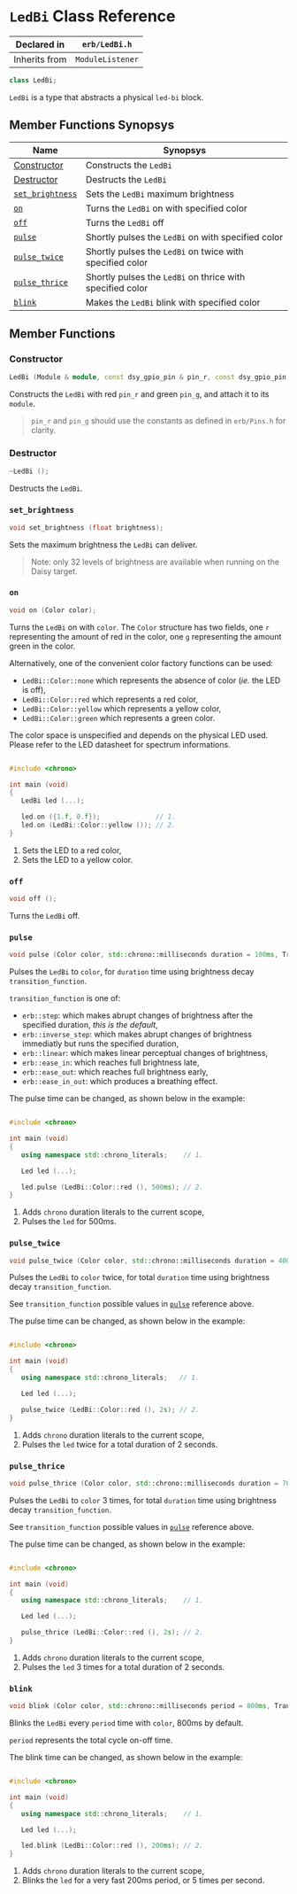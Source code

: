 # `LedBi` Class Reference

| Declared in | `erb/LedBi.h` |
| - | - |
| Inherits from | `ModuleListener` |

```c++
class LedBi;
```

`LedBi` is a type that abstracts a physical `led-bi` block.


## Member Functions Synopsys

| Name | Synopsys |
| - | - |
| [Constructor](#constructor) | Constructs the `LedBi` |
| [Destructor](#destructor) | Destructs the `LedBi` |
| [`set_brightness`](#set_brightness) | Sets the `LedBi` maximum brightness |
| [`on`](#on) | Turns the `LedBi` on with specified color |
| [`off`](#off) | Turns the `LedBi` off |
| [`pulse`](#pulse) | Shortly pulses the `LedBi` on with specified color |
| [`pulse_twice`](#pulse_twice) | Shortly pulses the `LedBi` on twice with specified color |
| [`pulse_thrice`](#pulse_thrice) | Shortly pulses the `LedBi` on thrice with specified color |
| [`blink`](#blink) | Makes the `LedBi` blink with specified color |


## Member Functions

### Constructor

```c++
LedBi (Module & module, const dsy_gpio_pin & pin_r, const dsy_gpio_pin & pin_g);
```

Constructs the `LedBi` with red `pin_r` and green `pin_g`, and attach it to its `module`.

> `pin_r` and `pin_g` should use the constants as defined in `erb/Pins.h` for clarity.

### Destructor

```c++
~LedBi ();
```

Destructs the `LedBi`.

### `set_brightness`

```c++
void set_brightness (float brightness);
```

Sets the maximum brightness the `LedBi` can deliver.

> Note: only 32 levels of brightness are available when running on the Daisy target.

### `on`

```c++
void on (Color color);
```

Turns the `LedBi` on with `color`. The `Color` structure has two fields, one `r` representing
the amount of red in the color, one `g` representing the amount green in the color.

Alternatively, one of the convenient color factory functions can be used:
- `LedBi::Color::none` which represents the absence of color (_ie._ the LED is off),
- `LedBi::Color::red` which represents a red color,
- `LedBi::Color::yellow` which represents a yellow color,
- `LedBi::Color::green` which represents a green color.

The color space is unspecified and depends on the physical LED used. Please refer to the
LED datasheet for spectrum informations.

```c++

#include <chrono>

int main (void)
{
   LedBi led (...);

   led.on ({1.f, 0.f});              // 1.
   led.on (LedBi::Color::yellow ()); // 2.
}
```

1. Sets the LED to a red color,
2. Sets the LED to a yellow color.

### `off`

```c++
void off ();
```

Turns the `LedBi` off.

### `pulse`

```c++
void pulse (Color color, std::chrono::milliseconds duration = 100ms, TransitionFunction transition_function = step);
```

Pulses the `LedBi` to `color`, for `duration` time using brightness decay `transition_function`.

`transition_function` is one of:
- `erb::step`: which makes abrupt changes of brightness after the specified duration, _this is the default_,
- `erb::inverse_step`: which makes abrupt changes of brightness immediatly but runs the specified duration,
- `erb::linear`: which makes linear perceptual changes of brightness,
- `erb::ease_in`: which reaches full brightness late,
- `erb::ease_out`: which reaches full brightness early,
- `erb::ease_in_out`: which produces a breathing effect.

The pulse time can be changed, as shown below in the example:

```c++

#include <chrono>

int main (void)
{
   using namespace std::chrono_literals;    // 1.

   Led led (...);

   led.pulse (LedBi::Color::red (), 500ms); // 2.
}
```

1. Adds `chrono` duration literals to the current scope,
2. Pulses the `led` for 500ms.

### `pulse_twice`

```c++
void pulse_twice (Color color, std::chrono::milliseconds duration = 400ms, TransitionFunction transition_function = step);
```

Pulses the `LedBi` to `color` twice, for total `duration` time using brightness decay `transition_function`.

See `transition_function` possible values in [`pulse`](#pulse) reference above.

The pulse time can be changed, as shown below in the example:

```c++

#include <chrono>

int main (void)
{
   using namespace std::chrono_literals;   // 1.

   Led led (...);

   pulse_twice (LedBi::Color::red (), 2s); // 2.
}
```

1. Adds `chrono` duration literals to the current scope,
2. Pulses the `led` twice for a total duration of 2 seconds.

### `pulse_thrice`

```c++
void pulse_thrice (Color color, std::chrono::milliseconds duration = 700ms, TransitionFunction transition_function = step);
```

Pulses the `LedBi` to `color` 3 times, for total `duration` time using brightness decay `transition_function`.

See `transition_function` possible values in [`pulse`](#pulse) reference above.

The pulse time can be changed, as shown below in the example:

```c++

#include <chrono>

int main (void)
{
   using namespace std::chrono_literals;    // 1.

   Led led (...);

   pulse_thrice (LedBi::Color::red (), 2s); // 2.
}
```

1. Adds `chrono` duration literals to the current scope,
2. Pulses the `led` 3 times for a total duration of 2 seconds.

### `blink`

```c++
void blink (Color color, std::chrono::milliseconds period = 800ms, TransitionFunction transition_function = step);
```

Blinks the `LedBi` every `period` time with `color`, 800ms by default.

`period` represents the total cycle on-off time.

The blink time can be changed, as shown below in the example:

```c++

#include <chrono>

int main (void)
{
   using namespace std::chrono_literals;    // 1.

   Led led (...);

   led.blink (LedBi::Color::red (), 200ms); // 2.
}
```

1. Adds `chrono` duration literals to the current scope,
2. Blinks the `led` for a very fast 200ms period, or 5 times per second.
